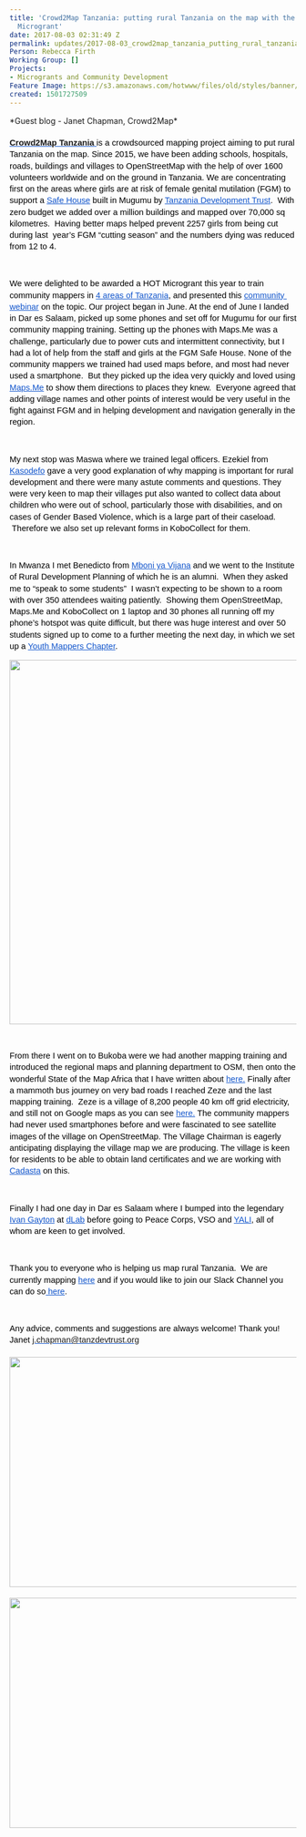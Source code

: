 ```yaml
---
title: 'Crowd2Map Tanzania: putting rural Tanzania on the map with the help of a HOT
  Microgrant'
date: 2017-08-03 02:31:49 Z
permalink: updates/2017-08-03_crowd2map_tanzania_putting_rural_tanzania_on_the_map_with_the_help_of_a_hot_micr
Person: Rebecca Firth
Working Group: []
Projects:
- Microgrants and Community Development
Feature Image: https://s3.amazonaws.com/hotwww/files/old/styles/banner/public/Youthmappers.jpg
created: 1501727509
---
```


<p style="line-height: 1.38; margin-top: 0pt; margin-bottom: 0pt;" dir="ltr">*Guest blog - Janet Chapman, Crowd2Map*</p><p style="line-height: 1.38; margin-top: 0pt; margin-bottom: 0pt;" dir="ltr">&nbsp;</p><p style="line-height: 1.38; margin-top: 0pt; margin-bottom: 0pt;" dir="ltr"><span style="font-size: 11pt; font-family: Arial; color: #1155cc; background-color: transparent; font-weight: bold; font-style: normal; font-variant: normal; text-decoration: underline; vertical-align: baseline; white-space: pre-wrap;"><a style="text-decoration: none;" href="https://crowd2map.wordpress.com/">Crowd2Map Tanzania</a> </span><span style="font-size: 11pt; font-family: Arial; color: #000000; background-color: transparent; font-weight: 400; font-style: normal; font-variant: normal; text-decoration: none; vertical-align: baseline; white-space: pre-wrap;">is a crowdsourced mapping project aiming to put rural Tanzania on the map. Since 2015, we have been adding schools, hospitals, roads, buildings and villages to OpenStreetMap with the help of over 1600 volunteers worldwide and on the ground in Tanzania. We are concentrating first on the areas where girls are at risk of female genital mutilation (FGM) to support a </span><a style="text-decoration: none;" href="https://www.facebook.com/MugumuSafeHouse/?ref=br_tf&amp;sw_fnr_id=1408074975&amp;fnr_t=0"><span style="font-size: 11pt; font-family: Arial; color: #1155cc; background-color: transparent; font-weight: 400; font-style: normal; font-variant: normal; text-decoration: underline; vertical-align: baseline; white-space: pre-wrap;">Safe House</span></a><span style="font-size: 11pt; font-family: Arial; color: #000000; background-color: transparent; font-weight: 400; font-style: normal; font-variant: normal; text-decoration: none; vertical-align: baseline; white-space: pre-wrap;"> built in Mugumu by </span><a style="text-decoration: none;" href="http://www.tanzdevtrust.org/"><span style="font-size: 11pt; font-family: Arial; color: #1155cc; background-color: transparent; font-weight: 400; font-style: normal; font-variant: normal; text-decoration: underline; vertical-align: baseline; white-space: pre-wrap;">Tanzania Development Trust</span></a><span style="font-size: 11pt; font-family: Arial; color: #000000; background-color: transparent; font-weight: 400; font-style: normal; font-variant: normal; text-decoration: none; vertical-align: baseline; white-space: pre-wrap;">. &nbsp;With zero budget we added over a million buildings and mapped over 70,000 sq kilometres. &nbsp;Having better maps helped prevent 2257 girls from being cut during last &nbsp;year’s FGM “cutting season” and the numbers dying was reduced from 12 to 4. </span></p><p><strong id="docs-internal-guid-af8f31b3-a5ea-26fb-e3a4-00f346593ea6" style="font-weight: normal;">&nbsp;</strong></p><p style="line-height: 1.38; margin-top: 0pt; margin-bottom: 0pt;" dir="ltr"><span style="font-size: 11pt; font-family: Arial; color: #000000; background-color: transparent; font-weight: 400; font-style: normal; font-variant: normal; text-decoration: none; vertical-align: baseline; white-space: pre-wrap;">We were delighted to be awarded a HOT Microgrant this year to train community mappers in </span><a style="text-decoration: none;" href="http://www.fragosus.pe.hu/Janet/dashboard.htm"><span style="font-size: 11pt; font-family: Arial; color: #1155cc; background-color: transparent; font-weight: 400; font-style: normal; font-variant: normal; text-decoration: underline; vertical-align: baseline; white-space: pre-wrap;">4 areas of Tanzania</span></a><span style="font-size: 11pt; font-family: Arial; color: #000000; background-color: transparent; font-weight: 400; font-style: normal; font-variant: normal; text-decoration: none; vertical-align: baseline; white-space: pre-wrap;">, and presented this </span><a style="text-decoration: none;" href="https://www.youtube.com/watch?v=wQb3kmByjlI&amp;feature=youtu.be"><span style="font-size: 11pt; font-family: Arial; color: #1155cc; background-color: transparent; font-weight: 400; font-style: normal; font-variant: normal; text-decoration: underline; vertical-align: baseline; white-space: pre-wrap;">community webinar</span></a><span style="font-size: 11pt; font-family: Arial; color: #000000; background-color: transparent; font-weight: 400; font-style: normal; font-variant: normal; text-decoration: none; vertical-align: baseline; white-space: pre-wrap;"> on the topic. Our project began in June. At the end of June I landed in Dar es Salaam, picked up some phones and set off for Mugumu for our first community mapping training. Setting up the phones with Maps.Me was a challenge, particularly due to power cuts and intermittent connectivity, but I had a lot of help from the staff and girls at the FGM Safe House. None of the community mappers we trained had used maps before, and most had never used a smartphone. &nbsp;But they picked up the idea very quickly and loved using </span><a style="text-decoration: none;" href="https://play.google.com/store/apps/details?id=com.mapswithme.maps.pro&amp;hl=en"><span style="font-size: 11pt; font-family: Arial; color: #1155cc; background-color: transparent; font-weight: 400; font-style: normal; font-variant: normal; text-decoration: underline; vertical-align: baseline; white-space: pre-wrap;">Maps.Me</span></a><span style="font-size: 11pt; font-family: Arial; color: #000000; background-color: transparent; font-weight: 400; font-style: normal; font-variant: normal; text-decoration: none; vertical-align: baseline; white-space: pre-wrap;"> to show them directions to places they knew. &nbsp;Everyone agreed that adding village names and other points of interest would be very useful in the fight against FGM and in helping development and navigation generally in the region.</span></p><p><strong style="font-weight: normal;">&nbsp;</strong></p><p style="line-height: 1.38; margin-top: 0pt; margin-bottom: 0pt;" dir="ltr"><span style="font-size: 11pt; font-family: Arial; color: #000000; background-color: transparent; font-weight: 400; font-style: normal; font-variant: normal; text-decoration: none; vertical-align: baseline; white-space: pre-wrap;">My next stop was Maswa where we trained legal officers. Ezekiel from </span><a style="text-decoration: none;" href="http://kasodefo.blogspot.co.uk/"><span style="font-size: 11pt; font-family: Arial; color: #1155cc; background-color: transparent; font-weight: 400; font-style: normal; font-variant: normal; text-decoration: underline; vertical-align: baseline; white-space: pre-wrap;">Kasodefo</span></a><span style="font-size: 11pt; font-family: Arial; color: #000000; background-color: transparent; font-weight: 400; font-style: normal; font-variant: normal; text-decoration: none; vertical-align: baseline; white-space: pre-wrap;"> gave a very good explanation of why mapping is important for rural development and there were many astute comments and questions. They were very keen to map their villages put also wanted to collect data about children who were out of school, particularly those with disabilities, and on cases of Gender Based Violence, which is a large part of their caseload. &nbsp;Therefore we also set up relevant forms in KoboCollect for them. &nbsp;</span></p><p><strong style="font-weight: normal;">&nbsp;</strong></p><p style="line-height: 1.38; margin-top: 0pt; margin-bottom: 0pt;" dir="ltr"><span style="font-size: 11pt; font-family: Arial; color: #000000; background-color: transparent; font-weight: 400; font-style: normal; font-variant: normal; text-decoration: none; vertical-align: baseline; white-space: pre-wrap;">In Mwanza I met Benedicto from </span><a style="text-decoration: none;" href="http://mboniyavijana.wordpress.com"><span style="font-size: 11pt; font-family: Arial; color: #1155cc; background-color: transparent; font-weight: 400; font-style: normal; font-variant: normal; text-decoration: underline; vertical-align: baseline; white-space: pre-wrap;">Mboni ya Vijana</span></a><span style="font-size: 11pt; font-family: Arial; color: #000000; background-color: transparent; font-weight: 400; font-style: normal; font-variant: normal; text-decoration: none; vertical-align: baseline; white-space: pre-wrap;"> and we went to the Institute of Rural Development Planning of which he is an alumni. &nbsp;When they asked me to “speak to some students” &nbsp;I wasn’t expecting to be shown to a room with over 350 attendees waiting patiently. &nbsp;Showing them OpenStreetMap, Maps.Me and KoboCollect on 1 laptop and 30 phones all running off my phone’s hotspot was quite difficult, but there was huge interest and over 50 students signed up to come to a further meeting the next day, in which we set up a </span><a style="text-decoration: none;" href="https://www.facebook.com/IYMLZC/"><span style="font-size: 11pt; font-family: Arial; color: #1155cc; background-color: transparent; font-weight: 400; font-style: normal; font-variant: normal; text-decoration: underline; vertical-align: baseline; white-space: pre-wrap;">Youth Mappers Chapter</span></a><span style="font-size: 11pt; font-family: Arial; color: #000000; background-color: transparent; font-weight: 400; font-style: normal; font-variant: normal; text-decoration: none; vertical-align: baseline; white-space: pre-wrap;">. &nbsp;</span></p><p><strong style="font-weight: normal;"><img src="https://s3.amazonaws.com/hotwww/files/old/mara.jpg" alt="" style="width:640px;height:640px"></strong></p><p>&nbsp;</p><p style="line-height: 1.38; margin-top: 0pt; margin-bottom: 0pt;" dir="ltr"><span style="font-size: 11pt; font-family: Arial; color: #000000; background-color: transparent; font-weight: 400; font-style: normal; font-variant: normal; text-decoration: none; vertical-align: baseline; white-space: pre-wrap;">From there I went on to Bukoba were we had another mapping training and introduced the regional maps and planning department to OSM, then onto the wonderful State of the Map Africa that I have written about </span><a style="text-decoration: none;" href="http://hiaragirlpower.blogspot.co.uk/"><span style="font-size: 11pt; font-family: Arial; color: #1155cc; background-color: transparent; font-weight: 400; font-style: normal; font-variant: normal; text-decoration: underline; vertical-align: baseline; white-space: pre-wrap;">here.</span></a><span style="font-size: 11pt; font-family: Arial; color: #000000; background-color: transparent; font-weight: 400; font-style: normal; font-variant: normal; text-decoration: none; vertical-align: baseline; white-space: pre-wrap;"> Finally after a mammoth bus journey on very bad roads I reached Zeze and the last mapping training. &nbsp;Zeze is a village of 8,200 people 40 km off grid electricity, and still not on Google maps as you can see </span><a style="text-decoration: none;" href="http://tools.geofabrik.de/mc/#13/-4.8988/30.0578&amp;num=4&amp;mt0=mapnik&amp;mt1=google-map&amp;mt2=here-map&amp;mt3=mapnik-german"><span style="font-size: 11pt; font-family: Arial; color: #1155cc; background-color: transparent; font-weight: 400; font-style: normal; font-variant: normal; text-decoration: underline; vertical-align: baseline; white-space: pre-wrap;">here.</span></a><span style="font-size: 11pt; font-family: Arial; color: #000000; background-color: transparent; font-weight: 400; font-style: normal; font-variant: normal; text-decoration: none; vertical-align: baseline; white-space: pre-wrap;"> The community mappers had never used smartphones before and were fascinated to see satellite images of the village on OpenStreetMap. The Village Chairman is eagerly anticipating displaying the village map we are producing. The village is keen for residents to be able to obtain land certificates and we are working with </span><a style="text-decoration: none;" href="http://cadasta.org/"><span style="font-size: 11pt; font-family: Arial; color: #1155cc; background-color: transparent; font-weight: 400; font-style: normal; font-variant: normal; text-decoration: underline; vertical-align: baseline; white-space: pre-wrap;">Cadasta</span></a><span style="font-size: 11pt; font-family: Arial; color: #000000; background-color: transparent; font-weight: 400; font-style: normal; font-variant: normal; text-decoration: none; vertical-align: baseline; white-space: pre-wrap;"> on this. </span></p><p><strong style="font-weight: normal;">&nbsp;</strong></p><p style="line-height: 1.38; margin-top: 0pt; margin-bottom: 0pt;" dir="ltr"><span style="font-size: 11pt; font-family: Arial; color: #000000; background-color: transparent; font-weight: 400; font-style: normal; font-variant: normal; text-decoration: none; vertical-align: baseline; white-space: pre-wrap;">Finally I had one day in Dar es Salaam where I bumped into the legendary </span><a style="text-decoration: none;" href="https://www.linkedin.com/in/ivan-gayton-a6081b29/"><span style="font-size: 11pt; font-family: Arial; color: #1155cc; background-color: transparent; font-weight: 400; font-style: normal; font-variant: normal; text-decoration: underline; vertical-align: baseline; white-space: pre-wrap;">Ivan Gayton</span></a><span style="font-size: 11pt; font-family: Arial; color: #000000; background-color: transparent; font-weight: 400; font-style: normal; font-variant: normal; text-decoration: none; vertical-align: baseline; white-space: pre-wrap;"> at </span><a style="text-decoration: none;" href="https://dlab.or.tz/"><span style="font-size: 11pt; font-family: Arial; color: #1155cc; background-color: transparent; font-weight: 400; font-style: normal; font-variant: normal; text-decoration: underline; vertical-align: baseline; white-space: pre-wrap;">dLab</span></a><span style="font-size: 11pt; font-family: Arial; color: #000000; background-color: transparent; font-weight: 400; font-style: normal; font-variant: normal; text-decoration: none; vertical-align: baseline; white-space: pre-wrap;"> before going to Peace Corps, VSO and </span><a style="text-decoration: none;" href="https://www.yalieastafrica.org/"><span style="font-size: 11pt; font-family: Arial; color: #1155cc; background-color: transparent; font-weight: 400; font-style: normal; font-variant: normal; text-decoration: underline; vertical-align: baseline; white-space: pre-wrap;">YALI</span></a><span style="font-size: 11pt; font-family: Arial; color: #000000; background-color: transparent; font-weight: 400; font-style: normal; font-variant: normal; text-decoration: none; vertical-align: baseline; white-space: pre-wrap;">, all of whom are keen to get involved.</span></p><p><strong style="font-weight: normal;">&nbsp;</strong></p><p style="line-height: 1.38; margin-top: 0pt; margin-bottom: 0pt;" dir="ltr"><span style="font-size: 11pt; font-family: Arial; color: #000000; background-color: transparent; font-weight: 400; font-style: normal; font-variant: normal; text-decoration: none; vertical-align: baseline; white-space: pre-wrap;">Thank you to everyone who is helping us map rural Tanzania. &nbsp;We are currently mapping </span><a style="text-decoration: none;" href="http://tasks.hotosm.org/?direction=asc&amp;page=1&amp;search=Tanzania+Development+Trust&amp;sort_by=priority"><span style="font-size: 11pt; font-family: Arial; color: #1155cc; background-color: transparent; font-weight: 400; font-style: normal; font-variant: normal; text-decoration: underline; vertical-align: baseline; white-space: pre-wrap;">here</span></a><span style="font-size: 11pt; font-family: Arial; color: #000000; background-color: transparent; font-weight: 400; font-style: normal; font-variant: normal; text-decoration: none; vertical-align: baseline; white-space: pre-wrap;"> and if you would like to join our Slack Channel you can do so</span><a style="text-decoration: none;" href="https://join.slack.com/t/crowd2map/shared_invite/MjEzNjYzMjcxNjcwLTE1MDAwMTIyNTUtZmQ0OGE5Yzc4OA"><span style="font-size: 11pt; font-family: Arial; color: #1155cc; background-color: transparent; font-weight: 400; font-style: normal; font-variant: normal; text-decoration: underline; vertical-align: baseline; white-space: pre-wrap;"> here</span></a><span style="font-size: 11pt; font-family: Arial; color: #000000; background-color: transparent; font-weight: 400; font-style: normal; font-variant: normal; text-decoration: none; vertical-align: baseline; white-space: pre-wrap;">.</span></p><p><span style="font-weight: normal;">&nbsp;</span></p><p style="line-height: 1.38; margin-top: 0pt; margin-bottom: 0pt;" dir="ltr"><span style="font-size: 11pt; font-family: Arial; color: #000000; background-color: transparent; font-weight: 400; font-style: normal; font-variant: normal; text-decoration: none; vertical-align: baseline; white-space: pre-wrap;">Any advice, comments and suggestions are always welcome! Thank you! Janet </span><span style="font-size: 11pt; font-family: Arial; color: #1155cc; background-color: transparent; font-weight: 400; font-style: normal; font-variant: normal; text-decoration: underline; vertical-align: baseline; white-space: pre-wrap;"><a style="text-decoration: none;" href="mailto:j.chapman@tanzdevtrust.org">j.chapman@tanzdevtrust.org</a></span></p><p style="line-height: 1.38; margin-top: 0pt; margin-bottom: 0pt;" dir="ltr">&nbsp;</p><p style="line-height: 1.38; margin-top: 0pt; margin-bottom: 0pt;" dir="ltr"><span style="font-size: 11pt; font-family: Arial; color: #000000; background-color: transparent; font-weight: 400; font-style: normal; font-variant: normal; text-decoration: none; vertical-align: baseline; white-space: pre-wrap;"><img src="https://s3.amazonaws.com/hotwww/files/old/setting%20up%20phones.jpg" alt="" style="width:720px;height:404px"></span></p><p style="line-height: 1.38; margin-top: 0pt; margin-bottom: 0pt;" dir="ltr">&nbsp;</p><p style="line-height: 1.38; margin-top: 0pt; margin-bottom: 0pt;" dir="ltr"><span style="font-size: 11pt; font-family: Arial; color: #000000; background-color: transparent; font-weight: 400; font-style: normal; font-variant: normal; text-decoration: none; vertical-align: baseline; white-space: pre-wrap;"><img src="https://s3.amazonaws.com/hotwww/files/old/settin%20up%20phones2.jpg" alt="" style="width:720px;height:404px"></span></p>
